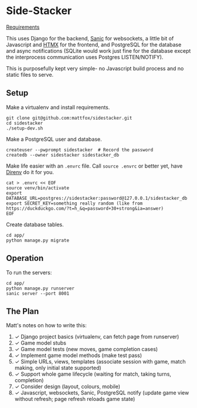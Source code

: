 # Side-Stacker

[Requirements](https://docs.monadical.com/s/monadical-study-guide#Difficulty-Advanced-senior-full-stack-applicants)

This uses Django for the backend, [Sanic](https://sanic.dev/en/) for websockets, a little bit of Javascript and [HTMX](https://htmx.org/) for the frontend, and PostgreSQL for the database and async notifications (SQLite would work just fine for the database except the interprocess communication uses Postgres LISTEN/NOTIFY).

This is purposefully kept very simple- no Javascript build process and no static files to serve.

## Setup

Make a virtualenv and install requirements.

```
git clone git@github.com:mattfox/sidestacker.git
cd sidestacker
./setup-dev.sh
```

Make a PostgreSQL user and database.

```
createuser --pwprompt sidestacker  # Record the password
createdb --owner sidestacker sidestacker_db
```

Make life easier with an `.envrc` file. Call `source .envrc` or better yet, have [Direnv](https://direnv.net/docs/installation.html) do it for you.

```
cat > .envrc << EOF
source venv/bin/activate
export DATABASE_URL=postgres://sidestacker:password@127.0.0.1/sidestacker_db
export SECRET_KEY=something really random (like from https://duckduckgo.com/?t=h_&q=password+30+strong&ia=answer)
EOF
```

Create database tables.

```
cd app/
python manage.py migrate
```

## Operation

To run the servers:

```
cd app/
python manage.py runserver
sanic server --port 8001
```

## The Plan

Matt's notes on how to write this:

1. ✓ Django project basics (virtualenv, can fetch page from runserver)
1. ✓ Game model stubs
1. ✓ Game model tests (new moves, game completion cases)
1. ✓ Implement game model methods (make test pass)
1. ✓ Simple URLs, views, templates (associate session with game, match making, only initial state supported)
1. ✓ Support whole game lifecycle (waiting for match, taking turns, completion)
1. ✓ Consider design (layout, colours, mobile)
1. ✓ Javascript, websockets, Sanic, PostgreSQL notify (update game view without refresh; page refresh reloads game state)
